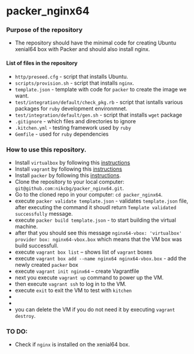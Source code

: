 # packer_nginx64

### Purpose of the repository 
- The repository should have the minimal code for creating Ubuntu xenial64 box with Packer and should also install nginx.

#### List of files in the repository

- `http/preseed.cfg` - script that installs Ubuntu.
- `scripts/provision.sh` - script that installs `nginx`.
- `template.json` - template with code for `packer` to create the image we want.
- `test/integration/default/check_pkg.rb` - script that isntalls various packages for `ruby` development environmnet.
- `test/integration/default/gen.sh` - script that installs `wget` package
- `.gitignore` - which files and directories to ignore
- `.kitchen.yml` - testing framework used by `ruby`
- `Gemfile` - used for `ruby` dependencies

### How to use this repository.
- Install `virtualbox` by following this [instructions](https://www.virtualbox.org/wiki/Downloads)
- Install `vagrant` by following this [instructions](https://www.vagrantup.com/docs/installation/)
- Install `packer` by following this [instructions](https://www.packer.io/intro/getting-started/install.html).
- Clone the repository to your local computer: `git@github.com:nikcbg/packer_nginx64.git`.
- Go to the cloned repo in your computer: `cd packer_nginx64`.
- execute `packer validate template.json` - validates `template.json` file, after executing the command it shoudl return `Template validated successfully` message. 
- execute `packer build template.json` - to start building the virtual machine. 
- after that you should see this message `nginx64-vbox: 'virtualbox' provider box: nginx64-vbox.box` which means that the VM box was build successfull.
- execute `vagrant box list` – shows list of `vagrant` boxes
- execute `vagrant box add --name nginx64 nginx64-vbox.box`  - add the newly created `packer` box 
- execute `vagrant init nginx64` – create Vagrantfile 
- next you execute `vagrant up` command to power up the VM.
- then execute `vagrant ssh` to log in to the VM.
- execute `exit` to exit the VM to test with `kitchen`
- 
- 
- you can delete the VM if you do not need it by executing `vagrant destroy`.

### TO DO:
- Check if `nginx` is installed on the xenial64 box.
